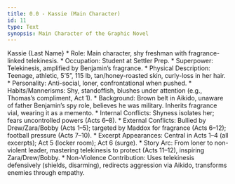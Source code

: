 ```yaml
---
title: 0.0 - Kassie (Main Character)
id: 11
type: Text
synopsis: Main Character of the Graphic Novel
---
```


Kassie {Last Name}
    * Role: Main character, shy freshman with fragrance-linked telekinesis.
    * Occupation: Student at Settler Prep.
    * Superpower: Telekinesis, amplified by Benjamin’s fragrance.
    * Physical Description: Teenage, athletic, 5’5”, 115 lb, tan/honey-roasted skin, curly-loss in her hair.
    * Personality: Anti-social, loner, confrontational when pushed.
    * Habits/Mannerisms: Shy, standoffish, blushes under attention (e.g., Thomas’s compliment, Act 1).
    * Background: Brown belt in Aikido, unaware of father Benjamin’s spy role, believes he was military. Inherits fragrance vial, wearing it as a memento.
    * Internal Conflicts: Shyness isolates her; fears uncontrolled powers (Acts 6–8).
    * External Conflicts: Bullied by Drew/Zara/Bobby (Acts 1–5); targeted by Maddox for fragrance (Acts 6–12); football pressure (Acts 7–10).
    * Excerpt Appearances: Central in Acts 1–4 (all excerpts); Act 5 (locker room); Act 6 (surge).
    * Story Arc: From loner to non-violent leader, mastering telekinesis to protect (Acts 11–12), inspiring Zara/Drew/Bobby.
    * Non-Violence Contribution: Uses telekinesis defensively (shields, disarming), redirects aggression via Aikido, transforms enemies through empathy.